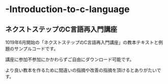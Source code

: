 # -Introduction-to-c-language
## ネクストステップのC言語再入門講座

1019年6月開始の「ネクストステップのC言語再入門講座」の教本テキストと例題のサンプルコードです。

講座に参加不参加にかかわらずご自由にダウンロード可能です。

より良い教本を作るために間違いの指摘や改善の指摘を頂けるとありがたいです。
